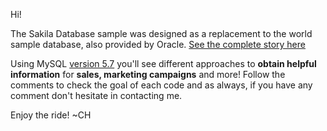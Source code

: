 Hi!

The Sakila Database sample was designed as a replacement to the world sample database, also provided by Oracle. [See the complete story here](https://dev.mysql.com/doc/sakila/en/sakila-history.html) 


Using MySQL [version 5.7](https://dev.mysql.com/downloads/mysql/5.7.html) you'll see different approaches to **obtain helpful information** for **sales, marketing campaigns** and more! Follow the comments to check the goal of each code and as always, if you have any comment don't hesitate in contacting me.

Enjoy the ride! 
~CH

